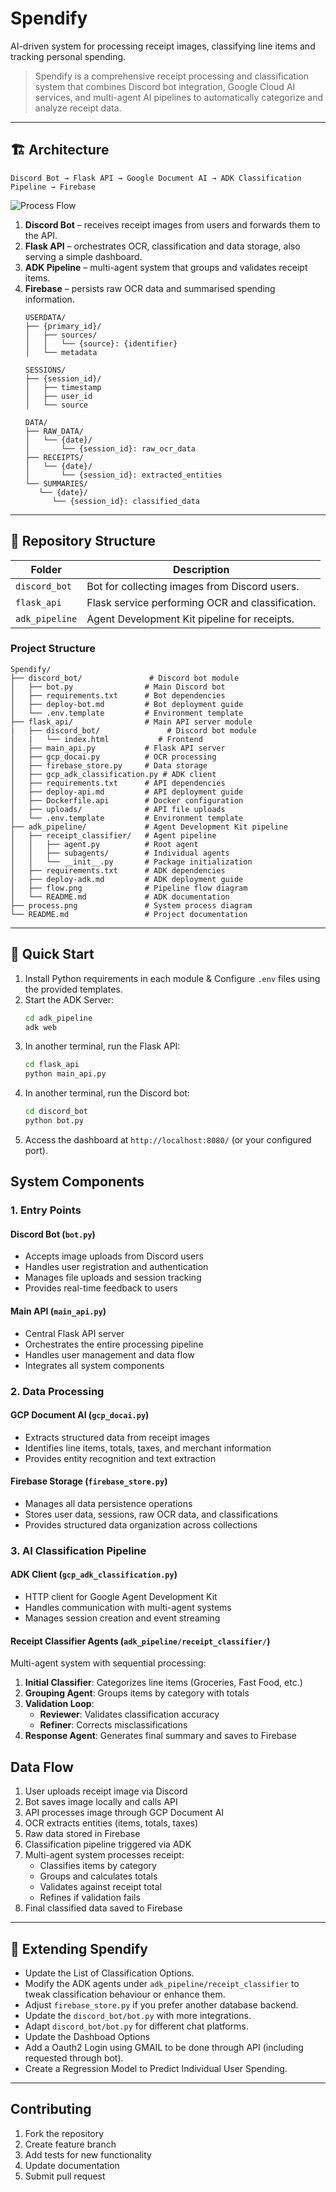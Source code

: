 # Spendify

AI-driven system for processing receipt images, classifying line items and tracking personal spending.

> Spendify is a comprehensive receipt processing and classification system that combines Discord bot integration, Google Cloud AI services, and multi-agent AI pipelines to automatically categorize and analyze receipt data.

---

## 🏗️ Architecture

```
Discord Bot → Flask API → Google Document AI → ADK Classification Pipeline → Firebase
```

![Process Flow](process.png)

1. **Discord Bot** – receives receipt images from users and forwards them to the API.
2. **Flask API** – orchestrates OCR, classification and data storage, also serving a simple dashboard.
3. **ADK Pipeline** – multi-agent system that groups and validates receipt items.
4. **Firebase** – persists raw OCR data and summarised spending information.
   ```
   USERDATA/
   ├── {primary_id}/
   │   ├── sources/
   │   │   └── {source}: {identifier}
   │   └── metadata

   SESSIONS/
   ├── {session_id}/
   │   ├── timestamp
   │   ├── user_id
   │   └── source

   DATA/
   ├── RAW_DATA/
   │   └── {date}/
   │       └── {session_id}: raw_ocr_data
   ├── RECEIPTS/
   │   └── {date}/
   │       └── {session_id}: extracted_entities
   └── SUMMARIES/
      └── {date}/
         └── {session_id}: classified_data
   ```

---

## 📁 Repository Structure

| Folder        | Description                                      |
| ------------- | ------------------------------------------------ |
| `discord_bot` | Bot for collecting images from Discord users.    |
| `flask_api`   | Flask service performing OCR and classification. |
| `adk_pipeline`| Agent Development Kit pipeline for receipts.     |

### Project Structure
```
Spendify/
├── discord_bot/               # Discord bot module
│   ├── bot.py                # Main Discord bot
│   ├── requirements.txt      # Bot dependencies
│   ├── deploy-bot.md         # Bot deployment guide
│   └── .env.template         # Environment template
├── flask_api/                # Main API server module
|   ├── discord_bot/               # Discord bot module
│   |   └── index.html           # Frontend
│   ├── main_api.py           # Flask API server
│   ├── gcp_docai.py          # OCR processing
│   ├── firebase_store.py     # Data storage
│   ├── gcp_adk_classification.py # ADK client
│   ├── requirements.txt      # API dependencies
│   ├── deploy-api.md         # API deployment guide
│   ├── Dockerfile.api        # Docker configuration
│   ├── uploads/              # API file uploads
│   └── .env.template         # Environment template
├── adk_pipeline/             # Agent Development Kit pipeline
│   ├── receipt_classifier/   # Agent pipeline
│   │   ├── agent.py          # Root agent
│   │   ├── subagents/        # Individual agents
│   │   └── __init__.py       # Package initialization
│   ├── requirements.txt      # ADK dependencies
│   ├── deploy-adk.md         # ADK deployment guide
│   ├── flow.png              # Pipeline flow diagram
│   └── README.md             # ADK documentation
├── process.png               # System process diagram
└── README.md                 # Project documentation
```
---

## 🚀 Quick Start

1. Install Python requirements in each module & Configure `.env` files using the provided templates.
2. Start the ADK Server:
   ```bash
   cd adk_pipeline
   adk web
   ```
3. In another terminal, run the Flask API:
   ```bash
   cd flask_api
   python main_api.py
   ```
4. In another terminal, run the Discord bot:
   ```bash
   cd discord_bot
   python bot.py
   ```
5. Access the dashboard at `http://localhost:8080/` (or your configured port).

## System Components

### 1. Entry Points

#### Discord Bot (`bot.py`)
- Accepts image uploads from Discord users
- Handles user registration and authentication
- Manages file uploads and session tracking
- Provides real-time feedback to users

#### Main API (`main_api.py`)
- Central Flask API server
- Orchestrates the entire processing pipeline
- Handles user management and data flow
- Integrates all system components

### 2. Data Processing

#### GCP Document AI (`gcp_docai.py`)
- Extracts structured data from receipt images
- Identifies line items, totals, taxes, and merchant information
- Provides entity recognition and text extraction

#### Firebase Storage (`firebase_store.py`)
- Manages all data persistence operations
- Stores user data, sessions, raw OCR data, and classifications
- Provides structured data organization across collections

### 3. AI Classification Pipeline

#### ADK Client (`gcp_adk_classification.py`)
- HTTP client for Google Agent Development Kit
- Handles communication with multi-agent systems
- Manages session creation and event streaming

#### Receipt Classifier Agents (`adk_pipeline/receipt_classifier/`)
Multi-agent system with sequential processing:

1. **Initial Classifier**: Categorizes line items (Groceries, Fast Food, etc.)
2. **Grouping Agent**: Groups items by category with totals
3. **Validation Loop**: 
   - **Reviewer**: Validates classification accuracy
   - **Refiner**: Corrects misclassifications
4. **Response Agent**: Generates final summary and saves to Firebase

## Data Flow

1. User uploads receipt image via Discord
2. Bot saves image locally and calls API
3. API processes image through GCP Document AI
4. OCR extracts entities (items, totals, taxes)
5. Raw data stored in Firebase
6. Classification pipeline triggered via ADK
7. Multi-agent system processes receipt:
   - Classifies items by category
   - Groups and calculates totals
   - Validates against receipt total
   - Refines if validation fails
8. Final classified data saved to Firebase

---

## 🔧 Extending Spendify

* Update the List of Classification Options.
* Modify the ADK agents under `adk_pipeline/receipt_classifier` to tweak classification behaviour or enhance them.
* Adjust `firebase_store.py` if you prefer another database backend.
* Update the `discord_bot/bot.py` with more integrations.
* Adapt `discord_bot/bot.py` for different chat platforms.
* Update the Dashboad Options
* Add a Oauth2 Login using GMAIL to be done through API (including requested through bot).
* Create a Regression Model to Predict Individual User Spending.

---

## Contributing
1. Fork the repository
2. Create feature branch
3. Add tests for new functionality
4. Update documentation
5. Submit pull request